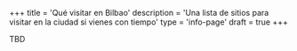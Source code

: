 +++
title = 'Qué visitar en Bilbao'
description = 'Una lista de sitios para visitar en la ciudad si vienes con tiempo'
type = 'info-page'
draft = true
+++

TBD
